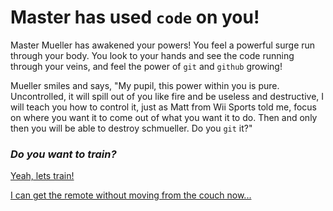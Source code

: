 # Master has used `code` on you!
Master Mueller has awakened your powers! You feel a powerful surge run through your body. You look to your hands and see the code running through your veins, and feel the power of  `git` and `github` growing!

Mueller smiles and says, "My pupil, this power within you is pure. Uncontrolled, it will spill out of you like fire and be useless and destructive, I will teach you how to control it, just as Matt from Wii Sports told me, focus on where you want it to come out of what you want it to do. Then and only then you will be able to destroy schmueller. Do you `git` it?"

### _Do you want to train?_

[Yeah, lets train!](schmuellervsmueller.md)

[I can get the remote without moving from the couch now...](gameover.md)